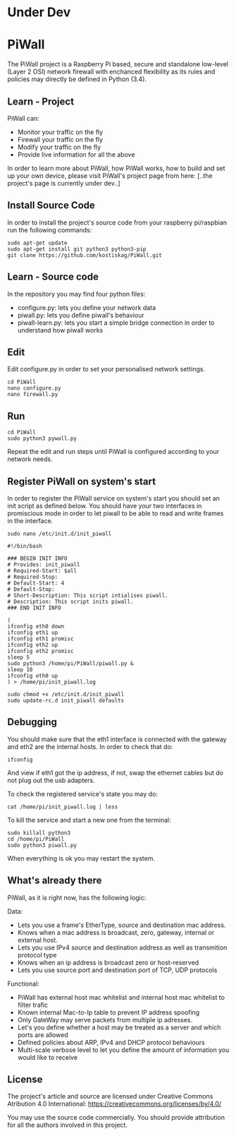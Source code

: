 # Under Dev

# PiWall
The PiWall project is a Raspberry Pi based, secure and standalone low-level (Layer 2 OSI) network firewall with enchanced flexibility as its rules and policies may directly be defined in Python (3.4).

## Learn - Project
PiWall can:
* Monitor your traffic on the fly
* Firewall your traffic on the fly
* Modify your traffic on the fly
* Provide live information for all the above

In order to learn more about PiWall, how PiWall works, how to build and set up your own device, please visit PiWall's project page from here:
[..the project's page is currently under dev..]

## Install Source Code
In order to install the project's source code from your raspberry pi/raspbian run the following commands:
```
sudo apt-get update
sudo apt-get install git python3 python3-pip
git clone https://github.com/kostiskag/PiWall.git
```

## Learn - Source code
In the repository you may find four python files:
* configure.py: lets you define your network data
* piwall.py: lets you define piwall's behaviour
* piwall-learn.py: lets you start a simple bridge connection in order to understand how piwall works

## Edit 
Edit configure.py in order to set your personalised network settings.
```
cd PiWall
nano configure.py
nano firewall.py
```

## Run
```
cd PiWall
sudo python3 pywall.py
```
Repeat the edit and run steps until PiWall is configured according to your network needs.

## Register PiWall on system's start
In order to register the PiWall service on system's start you should set an init script as defined below. You should have your two interfaces in promiscious mode in order to let piwall to be able to read and write frames in the interface.
```
sudo nano /etc/init.d/init_piwall
```

```
#!/bin/bash

### BEGIN INIT INFO
# Provides: init_piwall
# Required-Start: $all
# Required-Stop:
# Default-Start: 4
# Default-Stop:
# Short-Description: This script intialises piwall.
# Description: This script inits piwall.
### END INIT INFO

(
ifconfig eth0 down
ifconfig eth1 up
ifconfig eth1 promisc
ifconfig eth2 up
ifconfig eth2 promisc
sleep 5
sudo python3 /home/pi/PiWall/piwall.py &
sleep 10
ifconfig eth0 up
) > /home/pi/init_piwall.log
```

```
sudo chmod +x /etc/init.d/init_piwall
sudo update-rc.d init_piwall defaults
```

## Debugging
You should make sure that the eth1 interface is connected with the gateway and eth2 are the internal hosts. In order to check that do:
```
ifconfig
```
And view if eth1 got the ip address, if not, swap the ethernet cables but do not plug out the usb adapters.

To check the registered service's state you may do:
```
cat /home/pi/init_piwall.log | less
```

To kill the service and start a new one from the terminal:
```
sudo killall python3
cd /home/pi/PiWall
sudo python3 piwall.py
```
When everything is ok you may restart the system.
  
## What's already there
PiWall, as it is right now, has the following logic:

Data:
* Lets you use a frame's EtherType, source and destination mac address.
* Knows when a mac address is broadcast, zero, gateway, internal or external host.
* Lets you use IPv4 source and destination address as well as transmition protocol type
* Knows when an ip address is broadcast zero or host-reserved
* Lets you use source port and destination port of TCP, UDP protocols

Functional:
* PiWall has external host mac whitelist and internal host mac whitelist to filter trafic
* Known internal Mac-to-Ip table to prevent IP address spoofing
* Only GateWay may serve packets from multiple ip adresses.
* Let's you define whether a host may be treated as a server and which ports are allowed
* Defined policies about ARP, IPv4 and DHCP protocol behaviours
* Multi-scale verbose level to let you define the amount of information you would like to receive

## License
The project's article and source are licensed under Creative Commons Atribution 4.0 International: https://creativecommons.org/licenses/by/4.0/

You may use the source code commercially.
You should provide attribution for all the authors involved in this project.
